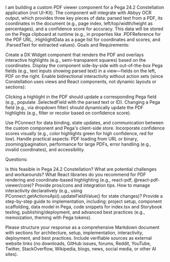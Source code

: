 I am building a custom PDF viewer component for a Pega 24.2 Constellation application (not UI-Kit). The component will integrate with Abbyy OCR output, which provides three key pieces of data: parsed text from a PDF, its coordinates in the document (e.g., page index, left/top/width/height as percentages), and a confidence score for accuracy. This data will be stored on the Pega clipboard at runtime (e.g., in properties like .PDFReference for the PDF URL, .HighlightData as a page list for coordinates and scores, and .ParsedText for extracted values).
Goals and Requirements:

Create a DX Widget component that renders the PDF and overlays interactive highlights (e.g., semi-transparent squares) based on the coordinates.
Display the component side-by-side with out-of-the-box Pega fields (e.g., text inputs showing parsed text) in a view—fields on the left, PDF on the right.
Enable bidirectional interactivity without action sets (since Constellation uses views and React components, not dynamic layouts or sections):

Clicking a highlight in the PDF should update a corresponding Pega field (e.g., populate .SelectedField with the parsed text or ID).
Changing a Pega field (e.g., via dropdown filter) should dynamically update the PDF highlights (e.g., filter or recolor based on confidence score).


Use PConnect for data binding, state updates, and communication between the custom component and Pega's client-side store.
Incorporate confidence scores visually (e.g., color highlights green for high confidence, red for low).
Handle practical aspects: PDF loading from URL or binary, zooming/pagination, performance for large PDFs, error handling (e.g., invalid coordinates), and accessibility.

Questions:

Is this feasible in Pega 24.2 Constellation? What are potential challenges and workarounds?
What React libraries do you recommend for PDF rendering and coordinate-based highlighting (e.g., react-pdf, @react-pdf-viewer/core)? Provide pros/cons and integration tips.
How to manage interactivity declaratively (e.g., using PConnect.getActionsApi().updateFieldValue() for state changes)?
Provide a step-by-step guide to implementation, including: project setup, component scaffolding, data model in Pega, code snippets for index.tsx and Storybook testing, publishing/deployment, and advanced best practices (e.g., memoization, theming with Pega tokens).

Please structure your response as a comprehensive Markdown document with sections for architecture, setup, implementation, interactivity, deployment, and best practices. Include verifiable sources as external website links (no downloads, GitHub issues, forums, Reddit, YouTube, Twitter, StackOverflow, Wikipedia, blogs, news, social media, or other AI sites).